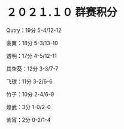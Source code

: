 # ２０２１.１０ 群赛积分  #

Qutry：19分	5-4/12-12

衾翼：18分	5-3/13-10

透明：17分	4-5/12-11

其空葵：12分	3-3/7-7

飞球：11分	3-2/6-6

竹子：10分	2-4/6-9

煌武：3分		1-0/2-0

紫宵：2分		0-2/1-4
